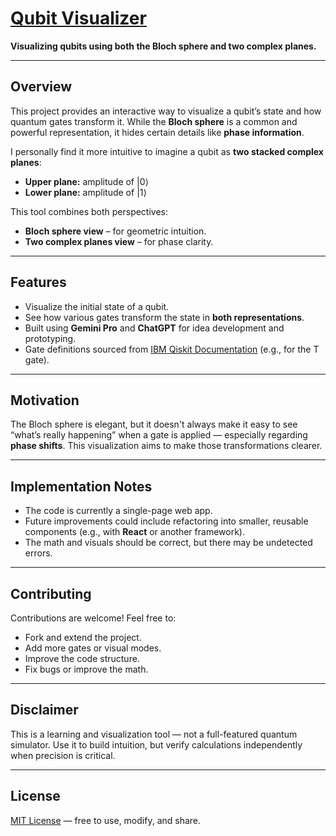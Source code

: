 # [Qubit Visualizer](https://dj-jayu.github.io/qubit_visualizer/)

**Visualizing qubits using both the Bloch sphere and two complex planes.**

---

## Overview

This project provides an interactive way to visualize a qubit’s state and how quantum gates transform it.
While the **Bloch sphere** is a common and powerful representation, it hides certain details like **phase information**.

I personally find it more intuitive to imagine a qubit as **two stacked complex planes**:

* **Upper plane:** amplitude of $|0\rangle$
* **Lower plane:** amplitude of $|1\rangle$

This tool combines both perspectives:

* **Bloch sphere view** – for geometric intuition.
* **Two complex planes view** – for phase clarity.

---

## Features

* Visualize the initial state of a qubit.
* See how various gates transform the state in **both representations**.
* Built using **Gemini Pro** and **ChatGPT** for idea development and prototyping.
* Gate definitions sourced from [IBM Qiskit Documentation](https://quantum.cloud.ibm.com/docs/en/api/qiskit/qiskit.circuit.library.TGate) (e.g., for the T gate).

---

## Motivation

The Bloch sphere is elegant, but it doesn't always make it easy to see “what’s really happening” when a gate is applied — especially regarding **phase shifts**.
This visualization aims to make those transformations clearer.

---

## Implementation Notes

* The code is currently a single-page web app.
* Future improvements could include refactoring into smaller, reusable components (e.g., with **React** or another framework).
* The math and visuals should be correct, but there may be undetected errors.

---

## Contributing

Contributions are welcome!
Feel free to:

* Fork and extend the project.
* Add more gates or visual modes.
* Improve the code structure.
* Fix bugs or improve the math.

---

## Disclaimer

This is a learning and visualization tool — not a full-featured quantum simulator. Use it to build intuition, but verify calculations independently when precision is critical.

---

## License

[MIT License](LICENSE) — free to use, modify, and share.

